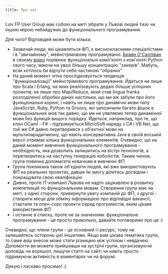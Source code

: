 ```yaml
---
title: Про нас
---
```


Lviv FP User Group має собою на меті зібрати у Львові людей тією чи
іншою мірою небайдужих до функціонального програмування.

Для чого? Відповідей може бути кілька:

 - Зазвичай люди, які цікавляться ФП, є висококласними спеціалістами і
   в "звичайному", мейнстрімовому програмуванні. [Браян О'Салліван](http://www.serpentine.com/blog/)
   в своєму [відео](http://www.youtube.com/watch?v=ZR3Jirqk6W8)
   порівнює функціональні комп'юніті з ком'юніті Python свого часу,
   маючи на увазі більшу концентрацію "хакерів". Мабуть, всім хотілось би
   відчути себе частиною "обраних"
 - На даний момент чітко прослідковується тенденція "функціоналізації"
   мейнстрімового програмування. Йдеться не лише про Scala і Erlang,
   на яких реалізовують дедалі більше успішних проектів; не лише про
   Map/Reduce, який став lingua franka розподіленої обробки даних
   настільки, що ми аж забули про його функціональні корені; і навіть
   не лише про динамічні мови типу JavaScript, Ruby, Python та Groovy,
   які запозичили багато фішок в функціональних мов так давно, що ми
   не уявляємо тепер динамічної мови без функцій вищого порядку.
   Йдеться, наприклад, про те, що клон OCaml - F# - підтримується
   MicroSoft наряду з C# і VB.Net, що той же C# давно перетворився з
   об'єктної мови на мультипарадигменну, що навіть консервативна Java
   в своїй восьмій версії отримає кілька функціональних елементів.
   Очевидно, що на даний момент вивчення функціонального
   програмування - необхідність, яка дозволить залишитись на вістрі
   технологій, а перетворитись на наступну генерацію коболістів. Таким
   чином, група повинна допомагати новачкам в вивченні ФП
 - Група покликана також об'єднати людей, які вже використовують ФП на
   реальних проектах, давши їм змогу ділитись досвідом і покращувати
   свою кваліфікацію
 - Дивно, проте IT-компанії Львова не надто зацікавлені в розвитку
   компетенцій по функціональним мовам. Створення групи має на меті, з
   однєї сторони, привернути увагу компаній до ФП, з другої - створити
   місце для обміну інформацією про відповідні вакансії, стартапи та
   опен-сорс проекти серед програмістів, яким цікаве використання ФП
 - І останнє в списку, проте не за значенням: функціональне
   програмування - це просто прикольно, давайте поговоримо про це :)


Очевидно, що члени групи - це основний її ресурс, тому не залишайтесь
осторонь цієї ініціативи. Якщо вам цікава тематика групи, то саме *ваш*
внесок може стати різницею між успіхом і невдачею. Допомогти ви можете
прийшовши на зустрічі групи, організовуючи доповідь чи воркшоп,
пишучи статті на сайті чи навіть просто підримуючи активність в
коментарях чи на форумі.

Дякую і ласкаво просимо! :)
